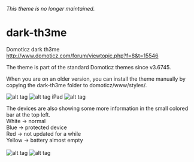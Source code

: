 *This theme is no longer maintained.*

# dark-th3me
Domoticz dark th3me<br />
http://www.domoticz.com/forum/viewtopic.php?f=8&t=15546

The theme is part of the standard Domoticz themes since v3.6745.

When you are on an older version, you can install the theme manually by copying the dark-th3me folder to domoticz/www/styles/.

![alt tag](https://github.com/gerard33/dark-th3me/blob/master/screenshots/theme1.jpg)
![alt tag](https://github.com/gerard33/dark-th3me/blob/master/screenshots/theme2.jpg)
iPad
![alt tag](https://github.com/gerard33/dark-th3me/blob/master/screenshots/theme3.jpg)

The devices are also showing some more information in the small colored bar at the top left.<br />
White -> normal<br />
Blue -> protected device<br />
Red -> not updated for a while<br />
Yellow -> battery almost empty<br /><br />
![alt tag](https://github.com/gerard33/dark-th3me/blob/master/screenshots/buttons.png)
![alt tag](https://github.com/gerard33/dark-th3me/blob/master/screenshots/buttons2.png)
